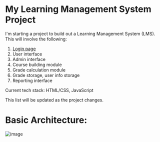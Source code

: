 # My Learning Management System Project

I'm starting a project to build out a Learning Management System (LMS). This will involve the following:

1. [Login page](https://github.com/jasonereid/lms/blob/main/login.html)
2. User interface
3. Admin interface 
4. Course building module
5. Grade calculation module 
6. Grade storage, user info storage 
7. Reporting interface

Current tech stack: HTML/CSS, JavaScript

This list will be updated as the project changes.

# Basic Architecture: 
![image](https://user-images.githubusercontent.com/94079137/202908128-9608d9c8-cae7-4da0-a1c8-0da1788ee917.png)

